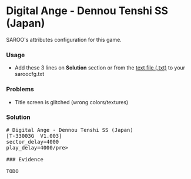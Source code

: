 # Digital Ange - Dennou Tenshi SS (Japan)

SAROO's attributes configuration for this game.

### Usage

- Add these 3 lines on **Solution** section or from the [text file (.txt)](./config.txt) to your saroocfg.txt

### Problems

- Title screen is glitched (wrong colors/textures)

### Solution

<pre># Digital Ange - Dennou Tenshi SS (Japan)
[T-33003G  V1.003]
sector_delay=4000
play_delay=4000/pre>

### Evidence

TODO

<!-- [![](https://img.youtube.com/vi/eJfiS83xyk0/0.jpg)](https://youtu.be/eJfiS83xyk0) -->
